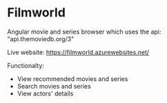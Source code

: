 # Filmworld

Angular movie and series browser which uses the api: "api.themoviedb.org/3"

Live website: https://filmworld.azurewebsites.net/

Functionalty: 
  - View recommended movies and series
  - Search movies and series
  - View actors' details
